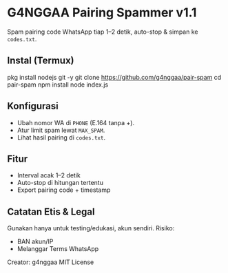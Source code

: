 # G4NGGAA Pairing Spammer v1.1

Spam pairing code WhatsApp tiap 1–2 detik, auto-stop & simpan ke `codes.txt`.

## Instal (Termux)
pkg install nodejs git -y
git clone https://github.com/g4nggaa/pair-spam
cd pair-spam
npm install
node index.js


## Konfigurasi

- Ubah nomor WA di `PHONE` (E.164 tanpa +).
- Atur limit spam lewat `MAX_SPAM`.
- Lihat hasil pairing di `codes.txt`.

## Fitur

- Interval acak 1–2 detik
- Auto-stop di hitungan tertentu
- Export pairing code + timestamp

## Catatan Etis & Legal

Gunakan hanya untuk testing/edukasi, akun sendiri. Risiko:
- BAN akun/IP
- Melanggar Terms WhatsApp

Creator: g4nggaa
MIT License
